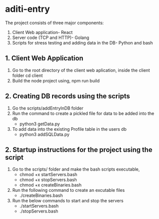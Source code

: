 # aditi-entry
The project consists of three major components:
1. Client Web application- React
2. Server code (TCP and HTTP)- Golang
3. Scripts for stress testing and adding data in the DB- Python and bash

## 1. Client Web Application 
1. Go to the root directory of the client web aplication, inside the client folder 
    cd client
2. Build the node project using, 
    npm run build 

## 2. Creating DB records using the scripts
1. Go the scripts/addEntryInDB folder 
2. Run the command to create a pickled file for data to be added into the db 
    - python3 getData.py
3. To add data into the existing Profile table in the users db
    - python3 addSQLData.py

## 2. Startup instructions for the project using the script 
1. Go to the scripts/ folder and make the bash scripts executable, 
    - chmod +x startServers.bash
    - chmod +x stopServers.bash
    - chmod +x createBinaries.bash
2. Run the following command to create an excutable files
    - ./createBinaries.bash
2. Run the below commands to start and stop the servers
    - ./startServers.bash
    - ./stopServers.bash



